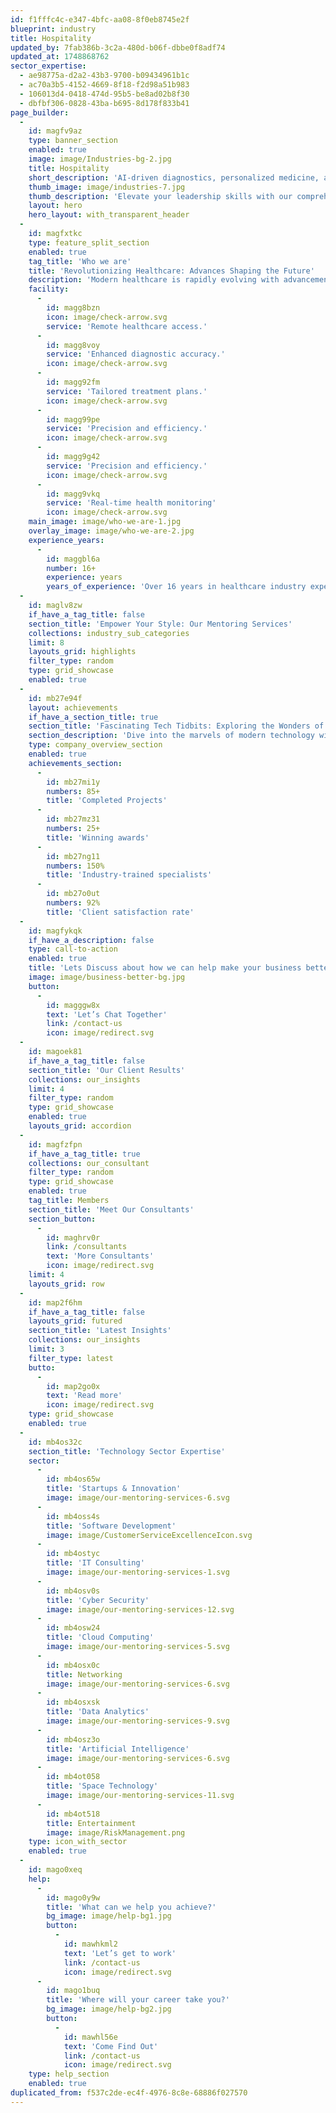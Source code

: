 ```yaml
---
id: f1fffc4c-e347-4bfc-aa08-8f0eb8745e2f
blueprint: industry
title: Hospitality
updated_by: 7fab386b-3c2a-480d-b06f-dbbe0f8adf74
updated_at: 1748868762
sector_expertise:
  - ae98775a-d2a2-43b3-9700-b09434961b1c
  - ac70a3b5-4152-4669-8f18-f2d98a51b983
  - 106013d4-0418-474d-95b5-be8ad02b8f30
  - dbfbf306-0828-43ba-b695-8d178f833b41
page_builder:
  -
    id: magfv9az
    type: banner_section
    enabled: true
    image: image/Industries-bg-2.jpg
    title: Hospitality
    short_description: 'AI-driven diagnostics, personalized medicine, and telehealth reshape modern healthcare.'
    thumb_image: image/industries-7.jpg
    thumb_description: 'Elevate your leadership skills with our comprehensive Leadership Coaching program. Designed for emerging leaders, middle managers, and senior executives, our coaching offers personalized one-on-one sessions, 360-degree feedback, and action learning projects. Enhance your communication, strategic thinking, and conflict resolution skills while fostering emotional'
    layout: hero
    hero_layout: with_transparent_header
  -
    id: magfxtkc
    type: feature_split_section
    enabled: true
    tag_title: 'Who we are'
    title: 'Revolutionizing Healthcare: Advances Shaping the Future'
    description: 'Modern healthcare is rapidly evolving with advancements that enhance patient outcomes, streamline operations, and promote overall wellness. Innovations in technology, personalized medicine, and patient care are shaping the future of the industry, making healthcare more efficient and accessible.'
    facility:
      -
        id: magg8bzn
        icon: image/check-arrow.svg
        service: 'Remote healthcare access.'
      -
        id: magg8voy
        service: 'Enhanced diagnostic accuracy.'
        icon: image/check-arrow.svg
      -
        id: magg92fm
        service: 'Tailored treatment plans.'
        icon: image/check-arrow.svg
      -
        id: magg99pe
        service: 'Precision and efficiency.'
        icon: image/check-arrow.svg
      -
        id: magg9g42
        service: 'Precision and efficiency.'
        icon: image/check-arrow.svg
      -
        id: magg9vkq
        service: 'Real-time health monitoring'
        icon: image/check-arrow.svg
    main_image: image/who-we-are-1.jpg
    overlay_image: image/who-we-are-2.jpg
    experience_years:
      -
        id: maggbl6a
        number: 16+
        experience: years
        years_of_experience: 'Over 16 years in healthcare industry expertise.'
  -
    id: maglv8zw
    if_have_a_tag_title: false
    section_title: 'Empower Your Style: Our Mentoring Services'
    collections: industry_sub_categories
    limit: 8
    layouts_grid: highlights
    filter_type: random
    type: grid_showcase
    enabled: true
  -
    id: mb27e94f
    layout: achievements
    if_have_a_section_title: true
    section_title: 'Fascinating Tech Tidbits: Exploring the Wonders of Technology'
    section_description: 'Dive into the marvels of modern technology with our collection of fun facts! Discover intriguing insights and surprising details about the gadgets, innovations, and digital advancements that shape our'
    type: company_overview_section
    enabled: true
    achievements_section:
      -
        id: mb27mi1y
        numbers: 85+
        title: 'Completed Projects'
      -
        id: mb27mz31
        numbers: 25+
        title: 'Winning awards'
      -
        id: mb27ng11
        numbers: 150%
        title: 'Industry-trained specialists'
      -
        id: mb27o0ut
        numbers: 92%
        title: 'Client satisfaction rate'
  -
    id: magfykqk
    if_have_a_description: false
    type: call-to-action
    enabled: true
    title: 'Lets Discuss about how we can help make your business better'
    image: image/business-better-bg.jpg
    button:
      -
        id: magggw8x
        text: 'Let’s Chat Together'
        link: /contact-us
        icon: image/redirect.svg
  -
    id: magoek81
    if_have_a_tag_title: false
    section_title: 'Our Client Results'
    collections: our_insights
    limit: 4
    filter_type: random
    type: grid_showcase
    enabled: true
    layouts_grid: accordion
  -
    id: magfzfpn
    if_have_a_tag_title: true
    collections: our_consultant
    filter_type: random
    type: grid_showcase
    enabled: true
    tag_title: Members
    section_title: 'Meet Our Consultants'
    section_button:
      -
        id: maghrv0r
        link: /consultants
        text: 'More Consultants'
        icon: image/redirect.svg
    limit: 4
    layouts_grid: row
  -
    id: map2f6hm
    if_have_a_tag_title: false
    layouts_grid: futured
    section_title: 'Latest Insights'
    collections: our_insights
    limit: 3
    filter_type: latest
    butto:
      -
        id: map2go0x
        text: 'Read more'
        icon: image/redirect.svg
    type: grid_showcase
    enabled: true
  -
    id: mb4os32c
    section_title: 'Technology Sector Expertise'
    sector:
      -
        id: mb4os65w
        title: 'Startups & Innovation'
        image: image/our-mentoring-services-6.svg
      -
        id: mb4oss4s
        title: 'Software Development'
        image: image/CustomerServiceExcellenceIcon.svg
      -
        id: mb4ostyc
        title: 'IT Consulting'
        image: image/our-mentoring-services-1.svg
      -
        id: mb4osv0s
        title: 'Cyber Security'
        image: image/our-mentoring-services-12.svg
      -
        id: mb4osw24
        title: 'Cloud Computing'
        image: image/our-mentoring-services-5.svg
      -
        id: mb4osx0c
        title: Networking
        image: image/our-mentoring-services-6.svg
      -
        id: mb4osxsk
        title: 'Data Analytics'
        image: image/our-mentoring-services-9.svg
      -
        id: mb4osz3o
        title: 'Artificial Intelligence'
        image: image/our-mentoring-services-6.svg
      -
        id: mb4ot058
        title: 'Space Technology'
        image: image/our-mentoring-services-11.svg
      -
        id: mb4ot518
        title: Entertainment
        image: image/RiskManagement.png
    type: icon_with_sector
    enabled: true
  -
    id: mago0xeq
    help:
      -
        id: mago0y9w
        title: 'What can we help you achieve?'
        bg_image: image/help-bg1.jpg
        button:
          -
            id: mawhkml2
            text: 'Let’s get to work'
            link: /contact-us
            icon: image/redirect.svg
      -
        id: mago1buq
        title: 'Where will your career take you?'
        bg_image: image/help-bg2.jpg
        button:
          -
            id: mawhl56e
            text: 'Come Find Out'
            link: /contact-us
            icon: image/redirect.svg
    type: help_section
    enabled: true
duplicated_from: f537c2de-ec4f-4976-8c8e-68886f027570
---
```

